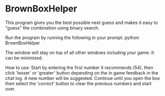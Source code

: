 # BrownBoxHelper
This program gives you the best possible next guess and makes it easy to "guess" the combination using binary search.

Run the program by running the following in your prompt:
python BrownBoxHelper

The window will stay on top of all other windows including your game. It can be minimized. 

How to use:
Start by entering the first number it recommends (54), then click 'lesser' or 'greater' button depending on the in game feedback in the chat log.
A new number will be suggested. Continue until you open the box then select the 'correct' button to clear the previous numbers and start over.

